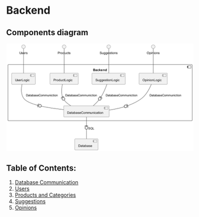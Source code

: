 # Backend
## Components diagram
<!--
```plantuml
@startuml
() Users
() Products
() Suggestions
() Opinions
component Backend {
    component UserLogic {
    }
    component ProductLogic {
    }
    component OpinionLogic {
    }
    component SuggestionLogic {
    }
    
    component DatabaseCommunication {
    }
}

component Database {
}

DatabaseCommunication -(0-  Database : SQL

UserLogic       -(0-  DatabaseCommunication : DatabaseCommuniction
ProductLogic    -(0-  DatabaseCommunication : DatabaseCommuniction
OpinionLogic    -(0-  DatabaseCommunication : DatabaseCommuniction
SuggestionLogic -(0-  DatabaseCommunication : DatabaseCommuniction

Users -- UserLogic
Products -- ProductLogic
Suggestions -- SuggestionLogic
Opinions --OpinionLogic
@enduml 
```
-->
![](media/components.png)
## Table of Contents:
1. [Database Communication](DatabaseCommunication)
2. [Users](Users)
3. [Products and Categories](ProductsAndCategories)
4. [Suggestions](Suggestions)
5. [Opinions](Opinions)